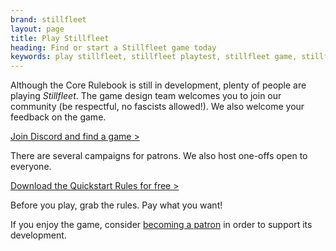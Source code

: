 ```yaml
---
brand: stillfleet
layout: page
title: Play Stillfleet
heading: Find or start a Stillfleet game today
keywords: play stillfleet, stillfleet playtest, stillfleet game, stillfleet gaming, stillfleet games, stillfleet campaign, stillfleet group, stillfleet groups, stillfleet players, stillfleet gm, stillfleet discord, stillfleet community, connect stillfleet
---
```


Although the Core Rulebook is still in development, plenty of people are playing *Stillfleet*. The game design team welcomes you to join our community (be respectful, no fascists allowed!). We also welcome your feedback on the game.

[Join Discord and find a game > ](https://discord.gg/vu3vnm5)

There are several campaigns for patrons. We also host one-offs open to everyone.

[Download the Quickstart Rules for free >](https://stillfleet.itch.io/quickstart) 

Before you play, grab the rules. Pay what you want!

If you enjoy the game, consider [becoming a patron](https://www.patreon.com/stillfleet) in order to support its development.